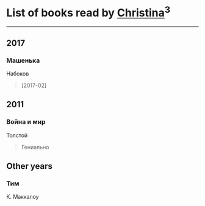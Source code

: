 # List of books read by [Christina](http://vk.com/id39868741)<sup>3</sup>
---

## 2017

### Машенька
Набоков
> [2017-02] 



## 2011

### Война и мир
Толстой
> Гениально



## Other years

### Тим
К. Маккалоу



